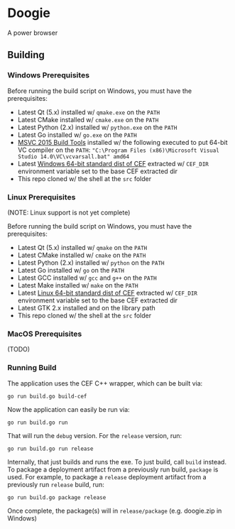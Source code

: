 
# Doogie

A power browser

## Building

### Windows Prerequisites

Before running the build script on Windows, you must have the prerequisites:

* Latest Qt (5.x) installed w/ `qmake.exe` on the `PATH`
* Latest CMake installed w/ `cmake.exe` on the `PATH`
* Latest Python (2.x) installed w/ `python.exe` on the `PATH`
* Latest Go installed w/ `go.exe` on the `PATH`
* [MSVC 2015 Build Tools](http://landinghub.visualstudio.com/visual-cpp-build-tools) installed w/ the following
  executed to put 64-bit VC compiler on the `PATH`:
  `"C:\Program Files (x86)\Microsoft Visual Studio 14.0\VC\vcvarsall.bat" amd64`
* Latest [Windows 64-bit standard dist of CEF](http://opensource.spotify.com/cefbuilds/index.html#windows64_builds)
  extracted w/ `CEF_DIR` environment variable set to the base CEF extracted dir
* This repo cloned w/ the shell at the `src` folder

### Linux Prerequisites

(NOTE: Linux support is not yet complete)

Before running the build script on Windows, you must have the prerequisites:

* Latest Qt (5.x) installed w/ `qmake` on the `PATH`
* Latest CMake installed w/ `cmake` on the `PATH`
* Latest Python (2.x) installed w/ `python` on the `PATH`
* Latest Go installed w/ `go` on the `PATH`
* Latest GCC installed w/ `gcc` and `g++` on the `PATH`
* Latest Make installed w/ `make` on the `PATH`
* Latest [Linux 64-bit standard dist of CEF](http://opensource.spotify.com/cefbuilds/index.html#linux64_builds)
  extracted w/ `CEF_DIR` environment variable set to the base CEF extracted dir
* Latest GTK 2.x installed and on the library path
* This repo cloned w/ the shell at the `src` folder

### MacOS Prerequisites

(TODO)

### Running Build

The application uses the CEF C++ wrapper, which can be built via:

    go run build.go build-cef

Now the application can easily be run via:

    go run build.go run

That will run the `debug` version. For the `release` version, run:

    go run build.go run release

Internally, that just builds and runs the exe. To just build, call `build` instead. To package a deployment artifact
from a previously run build, `package` is used. For example, to package a `release` deployment artifact from a
previously run `release` build, run:

    go run build.go package release

Once complete, the package(s) will in `release/package` (e.g. doogie.zip in Windows)